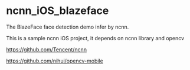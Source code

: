 # ncnn_iOS_blazeface
The BlazeFace face detection demo infer by ncnn.

This is a sample ncnn iOS project, it depends on ncnn library and opencv

https://github.com/Tencent/ncnn

https://github.com/nihui/opencv-mobile
